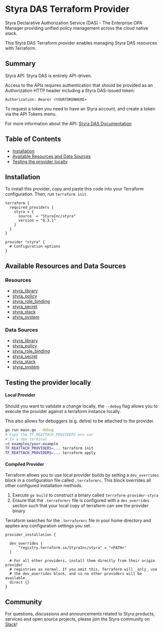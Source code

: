 # Styra DAS Terraform Provider

Styra Declarative Authorization Service (DAS) - The Enterprise OPA Manager providing unified policy management across the cloud native stack.

This Styra DAS Terraform provider enables managing Styra DAS resources with Terraform.

<!-- No SDK Installation -->
<!-- No SDK Example Usage -->
<!-- No SDK Available Operations -->
<!-- Start Summary [summary] -->
## Summary

Styra API: Styra DAS is entirely API-driven.

Access to the APIs requires authentication that should be provided as an Authorization HTTP header including a Styra DAS-issued token:

`Authorization: Bearer <YOURTOKENHERE>`

To request a token you need to have an Styra account, and create a token via the API Tokens menu.

For more information about the API: [Styra DAS Documentation](https://docs.styra.com)
<!-- End Summary [summary] -->

<!-- Start Table of Contents [toc] -->
## Table of Contents

* [Installation](#installation)
* [Available Resources and Data Sources](#available-resources-and-data-sources)
* [Testing the provider locally](#testing-the-provider-locally)
<!-- End Table of Contents [toc] -->

<!-- Start Installation [installation] -->
## Installation

To install this provider, copy and paste this code into your Terraform configuration. Then, run `terraform init`.

```hcl
terraform {
  required_providers {
    styra = {
      source  = "StyraInc/styra"
      version = "0.3.1"
    }
  }
}

provider "styra" {
  # Configuration options
}
```
<!-- End Installation [installation] -->

<!-- Start Available Resources and Data Sources [operations] -->
## Available Resources and Data Sources

### Resources

* [styra_library](docs/resources/library.md)
* [styra_policy](docs/resources/policy.md)
* [styra_role_binding](docs/resources/role_binding.md)
* [styra_secret](docs/resources/secret.md)
* [styra_stack](docs/resources/stack.md)
* [styra_system](docs/resources/system.md)
### Data Sources

* [styra_library](docs/data-sources/library.md)
* [styra_policy](docs/data-sources/policy.md)
* [styra_role_binding](docs/data-sources/role_binding.md)
* [styra_secret](docs/data-sources/secret.md)
* [styra_stack](docs/data-sources/stack.md)
* [styra_system](docs/data-sources/system.md)
<!-- End Available Resources and Data Sources [operations] -->

<!-- Start Testing the provider locally [usage] -->
## Testing the provider locally

#### Local Provider

Should you want to validate a change locally, the `--debug` flag allows you to execute the provider against a terraform instance locally.

This also allows for debuggers (e.g. delve) to be attached to the provider.

```sh
go run main.go --debug
# Copy the TF_REATTACH_PROVIDERS env var
# In a new terminal
cd examples/your-example
TF_REATTACH_PROVIDERS=... terraform init
TF_REATTACH_PROVIDERS=... terraform apply
```

#### Compiled Provider

Terraform allows you to use local provider builds by setting a `dev_overrides` block in a configuration file called `.terraformrc`. This block overrides all other configured installation methods.

1. Execute `go build` to construct a binary called `terraform-provider-styra`
2. Ensure that the `.terraformrc` file is configured with a `dev_overrides` section such that your local copy of terraform can see the provider binary

Terraform searches for the `.terraformrc` file in your home directory and applies any configuration settings you set.

```
provider_installation {

  dev_overrides {
      "registry.terraform.io/StyraInc/styra" = "<PATH>"
  }

  # For all other providers, install them directly from their origin provider
  # registries as normal. If you omit this, Terraform will _only_ use
  # the dev_overrides block, and so no other providers will be available.
  direct {}
}
```
<!-- End Testing the provider locally [usage] -->

<!-- Placeholder for Future Speakeasy SDK Sections -->

## Community

For questions, discussions and announcements related to Styra products, services and open source projects, please join
the Styra community on [Slack](https://communityinviter.com/apps/styracommunity/signup)!
